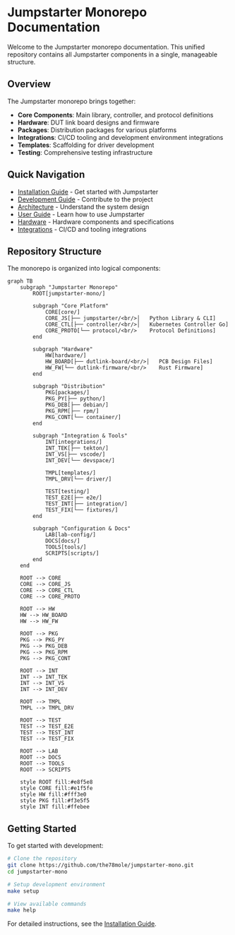 # Jumpstarter Monorepo Documentation

Welcome to the Jumpstarter monorepo documentation. This unified repository contains all Jumpstarter components in a single, manageable structure.

## Overview

The Jumpstarter monorepo brings together:

- **Core Components**: Main library, controller, and protocol definitions
- **Hardware**: DUT link board designs and firmware
- **Packages**: Distribution packages for various platforms
- **Integrations**: CI/CD tooling and development environment integrations
- **Templates**: Scaffolding for driver development
- **Testing**: Comprehensive testing infrastructure

## Quick Navigation

- [Installation Guide](installation/index.md) - Get started with Jumpstarter
- [Development Guide](development/index.md) - Contribute to the project
- [Architecture](architecture/index.md) - Understand the system design
- [User Guide](user-guide/index.md) - Learn how to use Jumpstarter
- [Hardware](hardware/index.md) - Hardware components and specifications
- [Integrations](integrations/index.md) - CI/CD and tooling integrations

## Repository Structure

The monorepo is organized into logical components:

```mermaid
graph TB
    subgraph "Jumpstarter Monorepo"
        ROOT[jumpstarter-mono/]

        subgraph "Core Platform"
            CORE[core/]
            CORE_JS[├── jumpstarter/<br/>│   Python Library & CLI]
            CORE_CTL[├── controller/<br/>│   Kubernetes Controller Go]
            CORE_PROTO[└── protocol/<br/>    Protocol Definitions]
        end

        subgraph "Hardware"
            HW[hardware/]
            HW_BOARD[├── dutlink-board/<br/>│   PCB Design Files]
            HW_FW[└── dutlink-firmware/<br/>    Rust Firmware]
        end

        subgraph "Distribution"
            PKG[packages/]
            PKG_PY[├── python/]
            PKG_DEB[├── debian/]
            PKG_RPM[├── rpm/]
            PKG_CONT[└── container/]
        end

        subgraph "Integration & Tools"
            INT[integrations/]
            INT_TEK[├── tekton/]
            INT_VS[├── vscode/]
            INT_DEV[└── devspace/]

            TMPL[templates/]
            TMPL_DRV[└── driver/]

            TEST[testing/]
            TEST_E2E[├── e2e/]
            TEST_INT[├── integration/]
            TEST_FIX[└── fixtures/]
        end

        subgraph "Configuration & Docs"
            LAB[lab-config/]
            DOCS[docs/]
            TOOLS[tools/]
            SCRIPTS[scripts/]
        end
    end

    ROOT --> CORE
    CORE --> CORE_JS
    CORE --> CORE_CTL
    CORE --> CORE_PROTO

    ROOT --> HW
    HW --> HW_BOARD
    HW --> HW_FW

    ROOT --> PKG
    PKG --> PKG_PY
    PKG --> PKG_DEB
    PKG --> PKG_RPM
    PKG --> PKG_CONT

    ROOT --> INT
    INT --> INT_TEK
    INT --> INT_VS
    INT --> INT_DEV

    ROOT --> TMPL
    TMPL --> TMPL_DRV

    ROOT --> TEST
    TEST --> TEST_E2E
    TEST --> TEST_INT
    TEST --> TEST_FIX

    ROOT --> LAB
    ROOT --> DOCS
    ROOT --> TOOLS
    ROOT --> SCRIPTS

    style ROOT fill:#e8f5e8
    style CORE fill:#e1f5fe
    style HW fill:#fff3e0
    style PKG fill:#f3e5f5
    style INT fill:#ffebee
```

## Getting Started

To get started with development:

```bash
# Clone the repository
git clone https://github.com/the78mole/jumpstarter-mono.git
cd jumpstarter-mono

# Setup development environment
make setup

# View available commands
make help
```

For detailed instructions, see the [Installation Guide](installation/index.md).
